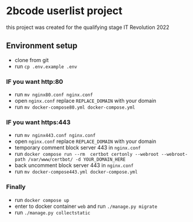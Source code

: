 
# 2bcode userlist project
this project was created for the qualifying stage IT Revolution 2022

## Environment setup

- clone from git
- run `cp .env.example .env`

### IF you want http:80
- run `mv nginx80.conf nginx.conf`
- open `nginx.conf` replace `REPLACE_DOMAIN` with your domain
- run `mv docker-compose80.yml docker-compose.yml`

### IF you want https:443
- run `mv nginx443.conf nginx.conf`
- open `nginx.conf` replace `REPLACE_DOMAIN` with your domain
- temporary comment block server 443 in `nginx.conf` 
- run `docker compose run --rm  certbot certonly --webroot --webroot-path /var/www/certbot/ -d YOUR_DOMAIN_HERE`
- back uncomment block server 443 in `nginx.conf`
- run `mv docker-compose443.yml docker-compose.yml`

### Finally
- run `docker compose up`
- enter to docker container `web` and run `./manage.py migrate`
- run `./manage.py collectstatic`  
